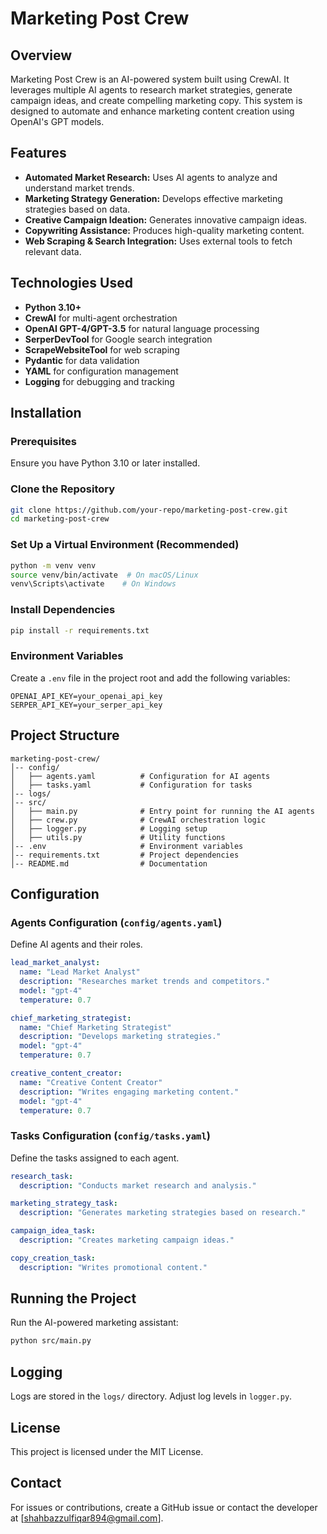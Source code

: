 # Marketing Post Crew

## Overview
Marketing Post Crew is an AI-powered system built using CrewAI. It leverages multiple AI agents to research market strategies, generate campaign ideas, and create compelling marketing copy. This system is designed to automate and enhance marketing content creation using OpenAI's GPT models.

## Features
- **Automated Market Research:** Uses AI agents to analyze and understand market trends.
- **Marketing Strategy Generation:** Develops effective marketing strategies based on data.
- **Creative Campaign Ideation:** Generates innovative campaign ideas.
- **Copywriting Assistance:** Produces high-quality marketing content.
- **Web Scraping & Search Integration:** Uses external tools to fetch relevant data.

## Technologies Used
- **Python 3.10+**
- **CrewAI** for multi-agent orchestration
- **OpenAI GPT-4/GPT-3.5** for natural language processing
- **SerperDevTool** for Google search integration
- **ScrapeWebsiteTool** for web scraping
- **Pydantic** for data validation
- **YAML** for configuration management
- **Logging** for debugging and tracking

## Installation
### Prerequisites
Ensure you have Python 3.10 or later installed.

### Clone the Repository
```bash
git clone https://github.com/your-repo/marketing-post-crew.git
cd marketing-post-crew
```

### Set Up a Virtual Environment (Recommended)
```bash
python -m venv venv
source venv/bin/activate  # On macOS/Linux
venv\Scripts\activate    # On Windows
```

### Install Dependencies
```bash
pip install -r requirements.txt
```

### Environment Variables
Create a `.env` file in the project root and add the following variables:
```env
OPENAI_API_KEY=your_openai_api_key
SERPER_API_KEY=your_serper_api_key
```

## Project Structure
```
marketing-post-crew/
│-- config/
│   ├── agents.yaml          # Configuration for AI agents
│   ├── tasks.yaml           # Configuration for tasks
│-- logs/
│-- src/
│   ├── main.py              # Entry point for running the AI agents
│   ├── crew.py              # CrewAI orchestration logic
│   ├── logger.py            # Logging setup
│   ├── utils.py             # Utility functions
│-- .env                     # Environment variables
│-- requirements.txt         # Project dependencies
│-- README.md                # Documentation
```

## Configuration
### Agents Configuration (`config/agents.yaml`)
Define AI agents and their roles.
```yaml
lead_market_analyst:
  name: "Lead Market Analyst"
  description: "Researches market trends and competitors."
  model: "gpt-4"
  temperature: 0.7

chief_marketing_strategist:
  name: "Chief Marketing Strategist"
  description: "Develops marketing strategies."
  model: "gpt-4"
  temperature: 0.7

creative_content_creator:
  name: "Creative Content Creator"
  description: "Writes engaging marketing content."
  model: "gpt-4"
  temperature: 0.7
```

### Tasks Configuration (`config/tasks.yaml`)
Define the tasks assigned to each agent.
```yaml
research_task:
  description: "Conducts market research and analysis."

marketing_strategy_task:
  description: "Generates marketing strategies based on research."

campaign_idea_task:
  description: "Creates marketing campaign ideas."

copy_creation_task:
  description: "Writes promotional content."
```

## Running the Project
Run the AI-powered marketing assistant:
```bash
python src/main.py
```

## Logging
Logs are stored in the `logs/` directory. Adjust log levels in `logger.py`.

## License
This project is licensed under the MIT License.

## Contact
For issues or contributions, create a GitHub issue or contact the developer at [shahbazzulfiqar894@gmail.com].

